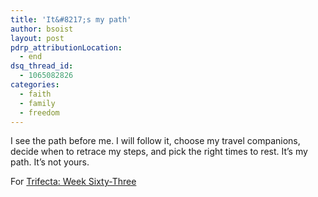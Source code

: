 ```yaml
---
title: 'It&#8217;s my path'
author: bsoist
layout: post
pdrp_attributionLocation:
  - end
dsq_thread_id:
  - 1065082826
categories:
  - faith
  - family
  - freedom
---
```

I see the path before me. I will follow it, choose my travel companions, decide when to retrace my steps, and pick the right times to rest. It’s my path. It’s not yours.

For [Trifecta: Week Sixty-Three][1]

 [1]: http://www.trifectawritingchallenge.com/2013/02/trifecta-week-sixty-three.html
